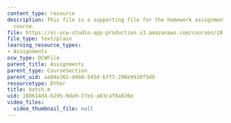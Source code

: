 ```yaml
---
content_type: resource
description: This file is a supporting file for the homework assignment 2 for the
  course.
file: https://ol-ocw-studio-app-production.s3.amazonaws.com/courses/18-086-mathematical-methods-for-engineers-ii-spring-2006/188614d4b2959da927e1a83caf8a826e_batch.m
file_type: text/plain
learning_resource_types:
- Assignments
ocw_type: OCWFile
parent_title: Assignments
parent_type: CourseSection
parent_uid: aa04e362-d4b8-545d-b7f7-298e9910f5d9
resourcetype: Other
title: batch.m
uid: 188614d4-b295-9da9-27e1-a83caf8a826e
video_files:
  video_thumbnail_file: null
---
```

